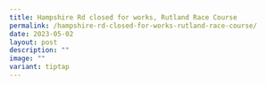 ```yaml
---
title: Hampshire Rd closed for works, Rutland Race Course
permalink: /hampshire-rd-closed-for-works-rutland-race-course/
date: 2023-05-02
layout: post
description: ""
image: ""
variant: tiptap
---
```

